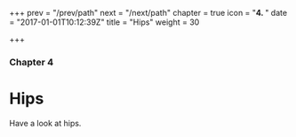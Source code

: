+++
prev = "/prev/path"
next = "/next/path"
chapter = true
icon = "<b>4. </b>"
date = "2017-01-01T10:12:39Z"
title = "Hips"
weight = 30

+++

### Chapter 4

# Hips

Have a look at hips.
